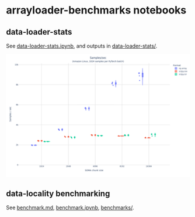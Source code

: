 # arrayloader-benchmarks notebooks

## data-loader-stats
See [data-loader-stats.ipynb](data-loader-stats.ipynb), and outputs in [data-loader-stats/](data-loader-stats/).

![](data-loader-stats/azl.png)

## data-locality benchmarking
See [benchmark.md](benchmark.md), [benchmark.ipynb](benchmark.ipynb), [benchmarks/](benchmarks).